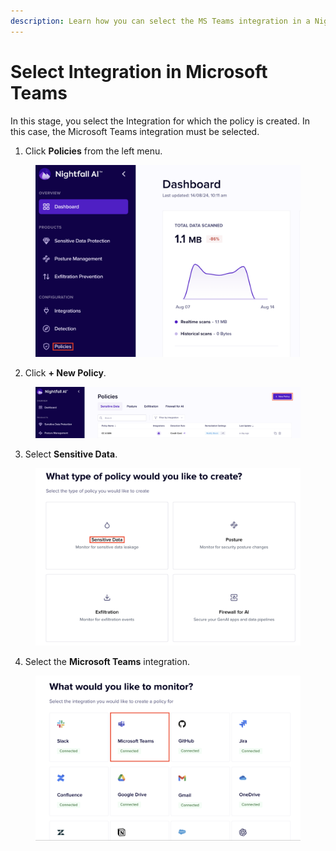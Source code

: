 ```yaml
---
description: Learn how you can select the MS Teams integration in a Nightfall policy.
---
```


# Select Integration in Microsoft Teams

In this stage, you select the Integration for which the policy is created. In this case, the Microsoft Teams integration must be selected.&#x20;

1. Click **Policies** from the left menu.

<figure><img src="../../../.gitbook/assets/image (147).png" alt=""><figcaption></figcaption></figure>

2. Click **+ New Policy**.

<figure><img src="../../../.gitbook/assets/image (150).png" alt=""><figcaption></figcaption></figure>

3. Select **Sensitive Data**.

<figure><img src="../../../.gitbook/assets/image (149).png" alt=""><figcaption></figcaption></figure>

4. Select the **Microsoft Teams** integration.

<figure><img src="../../../.gitbook/assets/image (1123).png" alt=""><figcaption></figcaption></figure>

